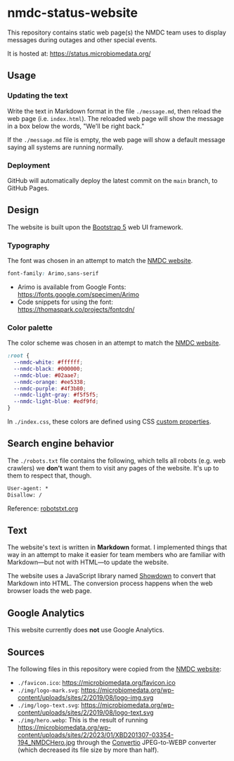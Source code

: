 # nmdc-status-website

This repository contains static web page(s) the NMDC team uses to display messages during outages and other special events.

It is hosted at: https://status.microbiomedata.org/

## Usage

### Updating the text

Write the text in Markdown format in the file `./message.md`, then reload the web page (i.e. `index.html`). The reloaded web page will show the message in a box below the words, "We'll be right back."

If the `./message.md` file is empty, the web page will show a default message saying all systems are running normally.

### Deployment

GitHub will automatically deploy the latest commit on the `main` branch, to GitHub Pages.

## Design

The website is built upon the [Bootstrap 5](https://getbootstrap.com/docs/5.3/getting-started/introduction/) web UI framework.

### Typography

The font was chosen in an attempt to match the [NMDC website](https://microbiomedata.org/).

```css
font-family: Arimo,sans-serif
```

- Arimo is available from Google Fonts: https://fonts.google.com/specimen/Arimo
- Code snippets for using the font: https://thomaspark.co/projects/fontcdn/

### Color palette

The color scheme was chosen in an attempt to match the [NMDC website](https://microbiomedata.org/).

```css
:root {
  --nmdc-white: #ffffff;
  --nmdc-black: #000000;
  --nmdc-blue: #02aae7;
  --nmdc-orange: #ee5338;
  --nmdc-purple: #4f3b80;
  --nmdc-light-gray: #f5f5f5;
  --nmdc-light-blue: #edf9fd;
}
```

In `./index.css`, these colors are defined using CSS [custom properties](https://developer.mozilla.org/en-US/docs/Web/CSS/Using_CSS_custom_properties).

## Search engine behavior

The `./robots.txt` file contains the following, which tells all robots (e.g. web crawlers) we **don't** want them to visit any pages of the website. It's up to them to respect that, though.

```txt
User-agent: *
Disallow: /
```

Reference: [robotstxt.org](https://www.robotstxt.org/robotstxt.html)

## Text

The website's text is written in **Markdown** format. I implemented things that way in an attempt to make it easier for team members who are familiar with Markdown—but not with HTML—to update the website.

The website uses a JavaScript library named [Showdown](https://github.com/showdownjs/showdown) to convert that Markdown into HTML. The conversion process happens when the web browser loads the web page.

## Google Analytics

This website currently does **not** use Google Analytics.

## Sources

The following files in this repository were copied from the [NMDC website](https://microbiomedata.org/):

- `./favicon.ico`: https://microbiomedata.org/favicon.ico
- `./img/logo-mark.svg`: https://microbiomedata.org/wp-content/uploads/sites/2/2019/08/logo-img.svg
- `./img/logo-text.svg`: https://microbiomedata.org/wp-content/uploads/sites/2/2019/08/logo-text.svg
- `./img/hero.webp`: This is the result of running https://microbiomedata.org/wp-content/uploads/sites/2/2023/01/XBD201307-03354-194_NMDCHero.jpg through the [Convertio](https://convertio.co/jpg-webp/) JPEG-to-WEBP converter (which decreased its file size by more than half).
